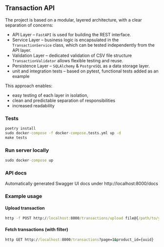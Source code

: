 ## Transaction API

The project is based on a modular, layered architecture, with a clear separation of concerns:

 - API Layer – `FastAPI` is used for building the REST interface.
 - Service Layer – business logic is encapsulated in the `TransactionService` class, which can be tested independently from the API layer.
 - Validation Layer – dedicated validation of CSV file structure `TransactionValidator` allows flexible testing and reuse.
 - Persistence Layer – `SQLAlchemy` & `PostgreSQL` as a data storage layer.
 - unit and integration tests – based on pytest, functional tests added as an example 

This approach enables:

- easy testing of each layer in isolation,
- clean and predictable separation of responsibilities
- increased readability

### Tests

```cmd
poetry install
sudo docker-compose -f docker-compose.tests.yml up -d
make tests
```

### Run server locally

```cmd
sudo docker-compose up
```

### API docs
Automatically generated Swagger UI docs under http://localhost:8000/docs


### Example usage

#### Upload transaction
```cmd
http -f POST http://localhost:8000/transactions/upload file@{/path/to/your/file.csv}
```

#### Fetch transactions (with filter)
```cmd
http GET http://localhost:8000/transactions?page=1&product_id={uuid}
```